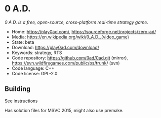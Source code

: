 # 0 A.D.

_0 A.D. is a free, open-source, cross-platform real-time strategy game._

- Home: https://play0ad.com/, https://sourceforge.net/projects/zero-ad/
- Media: <https://en.wikipedia.org/wiki/0_A.D._(video_game)>
- State: beta
- Download: https://play0ad.com/download/
- Keywords: strategy, RTS
- Code repository: https://github.com/0ad/0ad.git (mirror), https://svn.wildfiregames.com/public/ps/trunk/ (svn)
- Code language: C++
- Code license: GPL-2.0

## Building

See [instructions](https://trac.wildfiregames.com/wiki/GettingStartedProgrammers)

Has solution files for MSVC 2015, might also use premake.

